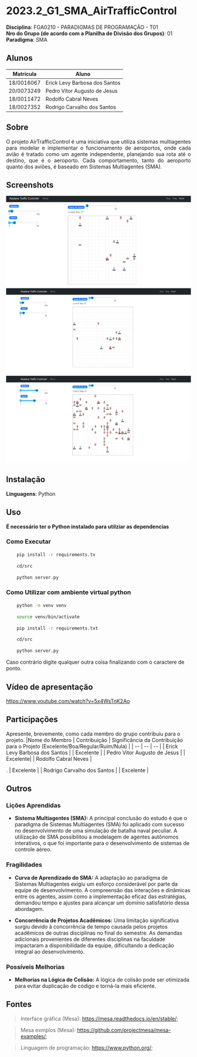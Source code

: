 # 2023.2_G1_SMA_AirTrafficControl


**Disciplina**: FGA0210 - PARADIGMAS DE PROGRAMAÇÃO - T01 <br>
**Nro do Grupo (de acordo com a Planilha de Divisão dos Grupos)**: 01<br>
**Paradigma**:  SMA<br>

## Alunos
|Matrícula | Aluno |
| -- | -- |
| 18/0016067  |  Erick Levy Barbosa dos Santos |
| 20/0073249  |  Pedro Vitor Augusto de Jesus |
| 18/0011472  |  Rodolfo Cabral Neves |
| 18/0027352  |  Rodrigo Carvalho dos Santos |


## Sobre 
<p align='justify'>
O projeto AirTrafficControl é uma iniciativa que utiliza sistemas multiagentes para modelar e implementar o funcionamento de aeroportos, onde cada avião é tratado como um agente independente, planejando sua rota até o destino, que é o aeroporto. Cada comportamento, tanto do aeroporto quanto dos aviões, é baseado em Sistemas Multiagentes (SMA).</p> 


## Screenshots

![Poucos agentes](./src/assets/screen1.PNG)
![Medios agentes](./src/assets/screen2.PNG)
![Muitos agentes](./src/assets/screen3.PNG)

## Instalação 

**Linguagens**: Python<br>

## Uso 

**É necessário ter o Python instalado para utilziar as dependencias**

### Como Executar
```bash
    pip install -r requirements.tx
```
```bash
    cd/src
```
```bash
    python server.py
```

### Como Utilizar com ambiente virtual python
```bash
    python -m venv venv
```
```bash
    source venv/bin/activate
```
```bash
    pip install -r requirements.txt
```
```bash
    cd/src
```
```bash
    python server.py
```

Caso contrário digite qualquer outra coisa finalizando com o caractere de ponto.

## Vídeo de apresentação
https://www.youtube.com/watch?v=5x4WsTnK2Ao

## Participações
Apresente, brevemente, como cada membro do grupo contribuiu para o projeto.
|Nome do Membro | Contribuição | Significância da Contribuição para o Projeto (Excelente/Boa/Regular/Ruim/Nula) |
| -- | -- | -- |
| Erick Levy Barbosa dos Santos     | | Excelente |
| Pedro Vitor Augusto de Jesus      | | Excelente|
| Rodolfo Cabral Neves              | <p align='justify'> </p>.  | Excelente |
| Rodrigo Carvalho dos Santos       |  | Excelente |

## Outros

### Lições Aprendidas

- **Sistema Multiagentes (SMA):** A principal conclusão do estudo é que o paradigma de Sistemas Multiagentes (SMA) foi aplicado com sucesso no desenvolvimento de uma simulação de batalha naval peculiar. A utilização de SMA possibilitou a modelagem de agentes autônomos interativos, o que foi importante para o desenvolvimento de sistemas de controle aéreo.


### Fragilidades

- **Curva de Aprendizado do SMA:** A adaptação ao paradigma de Sistemas Multiagentes exigiu um esforço considerável por parte da equipe de desenvolvimento. A compreensão das interações e dinâmicas entre os agentes, assim como a implementação eficaz das estratégias, demandou tempo e ajustes para alcançar um domínio satisfatório dessa abordagem.

- **Concorrência de Projetos Acadêmicos:** Uma limitação significativa surgiu devido à concorrência de tempo causada pelos projetos acadêmicos de outras disciplinas no final do semestre. As demandas adicionais provenientes de diferentes disciplinas na faculdade impactaram a disponibilidade da equipe, dificultando a dedicação integral ao desenvolvimento.



### Possíveis Melhorias

- **Melhorias na Lógica de Colisão:** A lógica de colisão pode ser otimizada para evitar duplicação de código e torná-la mais eficiente.


## Fontes


> Interface gráfica (Mesa): https://mesa.readthedocs.io/en/stable/;

> Mesa exmplos (Mesa): https://github.com/projectmesa/mesa-examples/;

> Linguagem de programação: https://www.python.org/;



